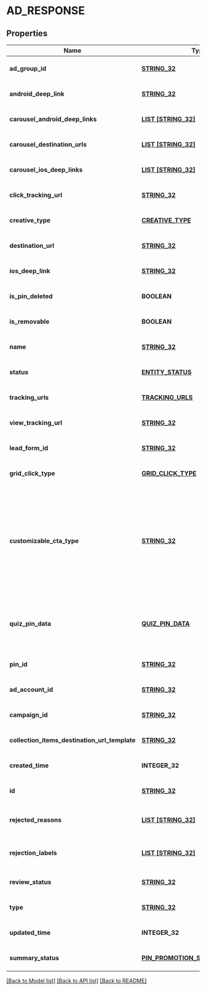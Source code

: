 # AD_RESPONSE

## Properties
Name | Type | Description | Notes
------------ | ------------- | ------------- | -------------
**ad_group_id** | [**STRING_32**](STRING_32.md) | ID of the ad group that contains the ad. | [optional] [default to null]
**android_deep_link** | [**STRING_32**](STRING_32.md) | Deep link URL for Android devices. | [optional] [default to null]
**carousel_android_deep_links** | [**LIST [STRING_32]**](STRING_32.md) | Comma-separated deep links for the carousel pin on Android. | [optional] [default to null]
**carousel_destination_urls** | [**LIST [STRING_32]**](STRING_32.md) | Comma-separated destination URLs for the carousel pin to promote. | [optional] [default to null]
**carousel_ios_deep_links** | [**LIST [STRING_32]**](STRING_32.md) | Comma-separated deep links for the carousel pin on iOS. | [optional] [default to null]
**click_tracking_url** | [**STRING_32**](STRING_32.md) | Tracking url for the ad clicks. | [optional] [default to null]
**creative_type** | [**CREATIVE_TYPE**](CreativeType.md) |  | [optional] [default to null]
**destination_url** | [**STRING_32**](STRING_32.md) | Destination URL. | [optional] [default to null]
**ios_deep_link** | [**STRING_32**](STRING_32.md) | Deep link URL for iOS devices. | [optional] [default to null]
**is_pin_deleted** | **BOOLEAN** | Is original pin deleted? | [optional] [default to null]
**is_removable** | **BOOLEAN** | Is pin repinnable? | [optional] [default to null]
**name** | [**STRING_32**](STRING_32.md) | Name of the ad - 255 chars max. | [optional] [default to null]
**status** | [**ENTITY_STATUS**](EntityStatus.md) |  | [optional] [default to null]
**tracking_urls** | [**TRACKING_URLS**](TrackingUrls.md) |  | [optional] [default to null]
**view_tracking_url** | [**STRING_32**](STRING_32.md) | Tracking URL for ad impressions. | [optional] [default to null]
**lead_form_id** | [**STRING_32**](STRING_32.md) | Lead form ID for lead ad generation. | [optional] [default to null]
**grid_click_type** | [**GRID_CLICK_TYPE**](GridClickType.md) |  | [optional] [default to null]
**customizable_cta_type** | [**STRING_32**](STRING_32.md) | Select a call to action (CTA) to display below your ad. Available only for ads with direct links enabled. CTA options for consideration and conversion campaigns are LEARN_MORE, SHOP_NOW, BOOK_NOW, SIGN_UP, VISIT_SITE, BUY_NOW, GET_OFFER, ORDER_NOW, ADD_TO_CART (for conversion campaigns with add to cart conversion events only) | [optional] [default to null]
**quiz_pin_data** | [**QUIZ_PIN_DATA**](QuizPinData.md) | Before creating a quiz ad, you must create an organic Pin using POST/Create Pin for each result in the quiz. Quiz ads cannot be saved by a Pinner. Quiz ad results can be saved. | [optional] [default to null]
**pin_id** | [**STRING_32**](STRING_32.md) | Pin ID. | [optional] [default to null]
**ad_account_id** | [**STRING_32**](STRING_32.md) | The ID of the advertiser that this ad belongs to. | [optional] [default to null]
**campaign_id** | [**STRING_32**](STRING_32.md) | ID of the ad campaign that contains this ad. | [optional] [default to null]
**collection_items_destination_url_template** | [**STRING_32**](STRING_32.md) | Destination URL template for all items within a collections drawer. | [optional] [default to null]
**created_time** | **INTEGER_32** | Pin creation time. Unix timestamp in seconds. | [optional] [default to null]
**id** | [**STRING_32**](STRING_32.md) | The ID of this ad. | [optional] [default to null]
**rejected_reasons** | [**LIST [STRING_32]**](STRING_32.md) | Enum reason why the pin was rejected. Returned if &lt;code&gt;review_status&lt;/code&gt; is \&quot;REJECTED\&quot;. | [optional] [default to null]
**rejection_labels** | [**LIST [STRING_32]**](STRING_32.md) | Text reason why the pin was rejected. Returned if &lt;code&gt;review_status&lt;/code&gt; is \&quot;REJECTED\&quot;. | [optional] [default to null]
**review_status** | [**STRING_32**](STRING_32.md) | Ad review status | [optional] [default to null]
**type** | [**STRING_32**](STRING_32.md) | Always \&quot;ad\&quot;. | [optional] [default to null]
**updated_time** | **INTEGER_32** | Last update time. Unix timestamp in seconds. | [optional] [default to null]
**summary_status** | [**PIN_PROMOTION_SUMMARY_STATUS**](PinPromotionSummaryStatus.md) | Ad summary status | [optional] [default to null]

[[Back to Model list]](../README.md#documentation-for-models) [[Back to API list]](../README.md#documentation-for-api-endpoints) [[Back to README]](../README.md)


